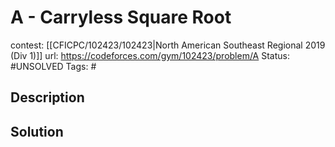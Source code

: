 # A - Carryless Square Root

contest: [[CFICPC/102423/102423|North American Southeast Regional 2019 (Div 1)]]
url: https://codeforces.com/gym/102423/problem/A
Status: #UNSOLVED
Tags: #

## Description

## Solution

